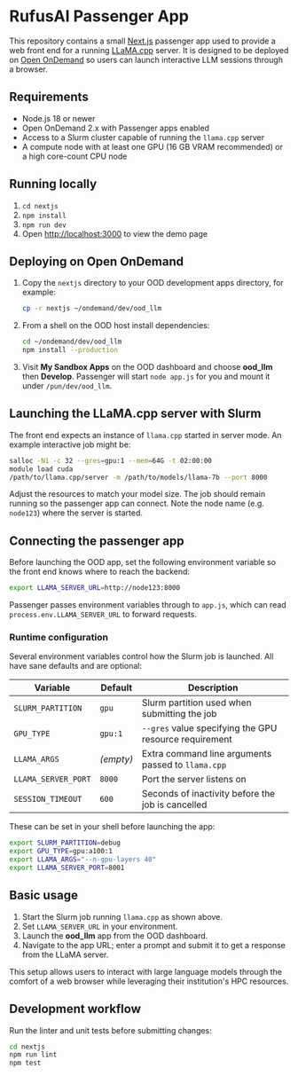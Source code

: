 # RufusAI Passenger App

This repository contains a small [Next.js](https://nextjs.org/) passenger app used to provide a web front end for a running [LLaMA.cpp](https://github.com/ggerganov/llama.cpp) server. It is designed to be deployed on [Open OnDemand](https://openondemand.org/) so users can launch interactive LLM sessions through a browser.

## Requirements
* Node.js 18 or newer
* Open OnDemand 2.x with Passenger apps enabled
* Access to a Slurm cluster capable of running the `llama.cpp` server
* A compute node with at least one GPU (16&nbsp;GB VRAM recommended) or a high core-count CPU node

## Running locally
1. `cd nextjs`
2. `npm install`
3. `npm run dev`
4. Open <http://localhost:3000> to view the demo page

## Deploying on Open OnDemand
1. Copy the `nextjs` directory to your OOD development apps directory, for example:
   ```bash
   cp -r nextjs ~/ondemand/dev/ood_llm
   ```
2. From a shell on the OOD host install dependencies:
   ```bash
   cd ~/ondemand/dev/ood_llm
   npm install --production
   ```
3. Visit **My Sandbox Apps** on the OOD dashboard and choose **ood_llm** then **Develop**. Passenger will start `node app.js` for you and mount it under `/pun/dev/ood_llm`.

## Launching the LLaMA.cpp server with Slurm
The front end expects an instance of `llama.cpp` started in server mode. An example interactive job might be:
```bash
salloc -N1 -c 32 --gres=gpu:1 --mem=64G -t 02:00:00
module load cuda
/path/to/llama.cpp/server -m /path/to/models/llama-7b --port 8000
```
Adjust the resources to match your model size. The job should remain running so the passenger app can connect. Note the node name (e.g. `node123`) where the server is started.

## Connecting the passenger app
Before launching the OOD app, set the following environment variable so the front end knows where to reach the backend:
```bash
export LLAMA_SERVER_URL=http://node123:8000
```
Passenger passes environment variables through to `app.js`, which can read `process.env.LLAMA_SERVER_URL` to forward requests.

### Runtime configuration
Several environment variables control how the Slurm job is launched. All have sane defaults and are optional:

| Variable | Default | Description |
| --- | --- | --- |
| `SLURM_PARTITION` | `gpu` | Slurm partition used when submitting the job |
| `GPU_TYPE` | `gpu:1` | `--gres` value specifying the GPU resource requirement |
| `LLAMA_ARGS` | *(empty)* | Extra command line arguments passed to `llama.cpp` |
| `LLAMA_SERVER_PORT` | `8000` | Port the server listens on |
| `SESSION_TIMEOUT` | `600` | Seconds of inactivity before the job is cancelled |

These can be set in your shell before launching the app:
```bash
export SLURM_PARTITION=debug
export GPU_TYPE=gpu:a100:1
export LLAMA_ARGS="--n-gpu-layers 40"
export LLAMA_SERVER_PORT=8001
```

## Basic usage
1. Start the Slurm job running `llama.cpp` as shown above.
2. Set `LLAMA_SERVER_URL` in your environment.
3. Launch the **ood_llm** app from the OOD dashboard.
4. Navigate to the app URL; enter a prompt and submit it to get a response from the LLaMA server.

This setup allows users to interact with large language models through the comfort of a web browser while leveraging their institution's HPC resources.

## Development workflow
Run the linter and unit tests before submitting changes:
```bash
cd nextjs
npm run lint
npm test
```
